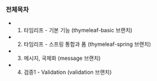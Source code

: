 ### 전체목차
* 1. 타임리프 - 기본 기능 (thymeleaf-basic 브랜치)
* 2. 타임리프 - 스프링 통합과 폼 (thymeleaf-spring 브랜치)
* 3. 메시지, 국제화 (message 브랜치)
* 4. 검증1 - Validation (validation 브랜치)